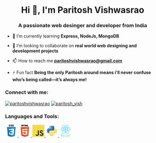 <h1 align="center">Hi 👋, I'm Paritosh Vishwasrao</h1>
<h3 align="center">A passionate web desinger and developer from India</h3>

- 🌱 I’m currently learning **Express, NodeJs, MongoDB**

- 👯 I’m looking to collaborate on **real world web designing and development projects**

- 📫 How to reach me **paritoshvishwasrao@gmail.com**

- ⚡ Fun fact **Being the only Paritosh around means i'll never confuse who’s being called—it’s always me!**

<h3 align="left">Connect with me:</h3>
<p align="left">
<a href="https://linkedin.com/in/paritoshvishwasrao" target="blank"><img align="center" src="https://raw.githubusercontent.com/rahuldkjain/github-profile-readme-generator/master/src/images/icons/Social/linked-in-alt.svg" alt="paritoshvishwasrao" height="30" width="40" /></a>
<a href="https://instagram.com/paritosh_vish" target="blank"><img align="center" src="https://raw.githubusercontent.com/rahuldkjain/github-profile-readme-generator/master/src/images/icons/Social/instagram.svg" alt="paritosh_vish" height="30" width="40" /></a>
</p>

<h3 align="left">Languages and Tools:</h3>
<p align="left"> <a href="https://www.w3schools.com/css/" target="_blank" rel="noreferrer"> <img src="https://raw.githubusercontent.com/devicons/devicon/master/icons/css3/css3-original-wordmark.svg" alt="css3" width="40" height="40"/> </a> <a href="https://www.w3.org/html/" target="_blank" rel="noreferrer"> <img src="https://raw.githubusercontent.com/devicons/devicon/master/icons/html5/html5-original-wordmark.svg" alt="html5" width="40" height="40"/> </a> <a href="https://developer.mozilla.org/en-US/docs/Web/JavaScript" target="_blank" rel="noreferrer"> <img src="https://raw.githubusercontent.com/devicons/devicon/master/icons/javascript/javascript-original.svg" alt="javascript" width="40" height="40"/> </a> <a href="https://www.python.org" target="_blank" rel="noreferrer"> <img src="https://raw.githubusercontent.com/devicons/devicon/master/icons/python/python-original.svg" alt="python" width="40" height="40"/> </a> <a href="https://reactjs.org/" target="_blank" rel="noreferrer"> <img src="https://raw.githubusercontent.com/devicons/devicon/master/icons/react/react-original-wordmark.svg" alt="react" width="40" height="40"/> </a> </p>
